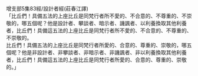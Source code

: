 增支部5集83經/設計者經(莊春江譯)  
「比丘們！具備五法的上座比丘是同梵行者所不愛的、不合意的、不尊重的、不崇敬的，哪五個呢？他是設計者、攀談者、暗示者、譏諷者、以利養換取其他利養者，比丘們！具備這五法的上座比丘是同梵行者所不愛的、不合意的、不尊重的、不崇敬的。  
比丘們！具備五法的上座比丘是同梵行者所愛的、合意的、尊重的、崇敬的，哪五個呢？他是非設計者、非攀談者、非暗示者、非譏諷者、非以利養換取其他利養者，比丘們！具備這五法的上座比丘是同梵行者所愛的、合意的、尊重的、崇敬的。」  
  
  
